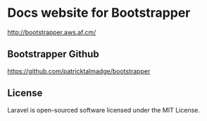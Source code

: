 # Docs website for Bootstrapper

http://bootstrapper.aws.af.cm/


## Bootstrapper Github

https://github.com/patricktalmadge/bootstrapper

## License

Laravel is open-sourced software licensed under the MIT License.
